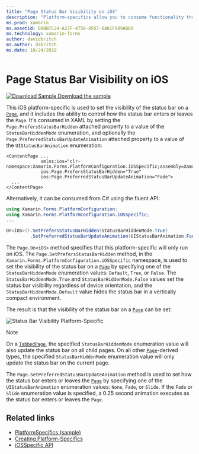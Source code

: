 ```yaml
---
title: "Page Status Bar Visibility on iOS"
description: "Platform-specifics allow you to consume functionality that's only available on a specific platform, without implementing custom renderers or effects. This article explains how to consume the iOS platform-specific that sets the visibility of the status bar on a Page."
ms.prod: xamarin
ms.assetid: D8BB7C24-A27F-4758-8557-6A81F909ABD9
ms.technology: xamarin-forms
author: davidbritch
ms.author: dabritch
ms.date: 10/24/2018
---
```


# Page Status Bar Visibility on iOS

[![Download Sample](~/media/shared/download.png) Download the sample](https://docs.microsoft.com/samples/xamarin/xamarin-forms-samples/userinterface-platformspecifics)

This iOS platform-specific is used to set the visibility of the status bar on a [`Page`](xref:Xamarin.Forms.Page), and it includes the ability to control how the status bar enters or leaves the `Page`. It's consumed in XAML by setting the `Page.PrefersStatusBarHidden` attached property to a value of the `StatusBarHiddenMode` enumeration, and optionally the `Page.PreferredStatusBarUpdateAnimation` attached property to a value of the `UIStatusBarAnimation` enumeration:

```xaml
<ContentPage ...
             xmlns:ios="clr-namespace:Xamarin.Forms.PlatformConfiguration.iOSSpecific;assembly=Xamarin.Forms.Core"
             ios:Page.PrefersStatusBarHidden="True"
             ios:Page.PreferredStatusBarUpdateAnimation="Fade">
  ...
</ContentPage>
```

Alternatively, it can be consumed from C# using the fluent API:

```csharp
using Xamarin.Forms.PlatformConfiguration;
using Xamarin.Forms.PlatformConfiguration.iOSSpecific;
...

On<iOS>().SetPrefersStatusBarHidden(StatusBarHiddenMode.True)
         .SetPreferredStatusBarUpdateAnimation(UIStatusBarAnimation.Fade);
```

The `Page.On<iOS>` method specifies that this platform-specific will only run on iOS. The `Page.SetPrefersStatusBarHidden` method, in the `Xamarin.Forms.PlatformConfiguration.iOSSpecific` namespace, is used to set the visibility of the status bar on a [`Page`](xref:Xamarin.Forms.Page) by specifying one of the `StatusBarHiddenMode` enumeration values: `Default`, `True`, or `False`. The `StatusBarHiddenMode.True` and `StatusBarHiddenMode.False` values set the status bar visibility regardless of device orientation, and the `StatusBarHiddenMode.Default` value hides the status bar in a vertically compact environment.

The result is that the visibility of the status bar on a [`Page`](xref:Xamarin.Forms.Page) can be set:

![](page-status-bar-visibility-images/hide-status-bar.png "Status Bar Visibility Platform-Specific")

> [!NOTE]
> On a [`TabbedPage`](xref:Xamarin.Forms.TabbedPage), the specified `StatusBarHiddenMode` enumeration value will also update the status bar on all child pages. On all other [`Page`](xref:Xamarin.Forms.Page)-derived types, the specified `StatusBarHiddenMode` enumeration value will only update the status bar on the current page.

The `Page.SetPreferredStatusBarUpdateAnimation` method is used to set how the status bar enters or leaves the [`Page`](xref:Xamarin.Forms.Page) by specifying one of the `UIStatusBarAnimation` enumeration values: `None`, `Fade`, or `Slide`. If the `Fade` or `Slide` enumeration value is specified, a 0.25 second animation executes as the status bar enters or leaves the `Page`.

## Related links

- [PlatformSpecifics (sample)](https://docs.microsoft.com/samples/xamarin/xamarin-forms-samples/userinterface-platformspecifics)
- [Creating Platform-Specifics](~/xamarin-forms/platform/platform-specifics/index.md#creating-platform-specifics)
- [iOSSpecific API](xref:Xamarin.Forms.PlatformConfiguration.iOSSpecific)
